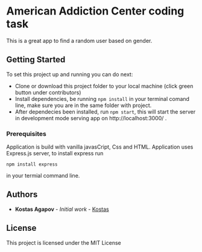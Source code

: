 # American Addiction Center coding task

This is a great app to find a random user based on gender.

## Getting Started

To set this project up and running you can do next:
* Clone or download this project folder to your local machine (click green button under contributors)
* Install dependencies, be running `npm install` in your terminal comand line, make sure you are in the same folder with project.
* After dependecies been installed, run `npm start`, this will start the server in development mode serving app on http://localhost:3000/ .

### Prerequisites

Application is build with vanilla javasCript, Css and HTML.
Application uses Express.js server, to install express run 

```
npm install express
```
in your termial command line.

## Authors

* **Kostas Agapov** - *Initial work* - [Kostas](https://github.com/konstagap)

## License

This project is licensed under the MIT License 
